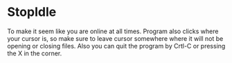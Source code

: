# StopIdle
To make it seem like you are online at all times. 
Program also clicks where your cursor is, so make sure to leave cursor somewhere where it will not be opening or closing files.
Also you can quit the program by Crtl-C or pressing the X in the corner. 
